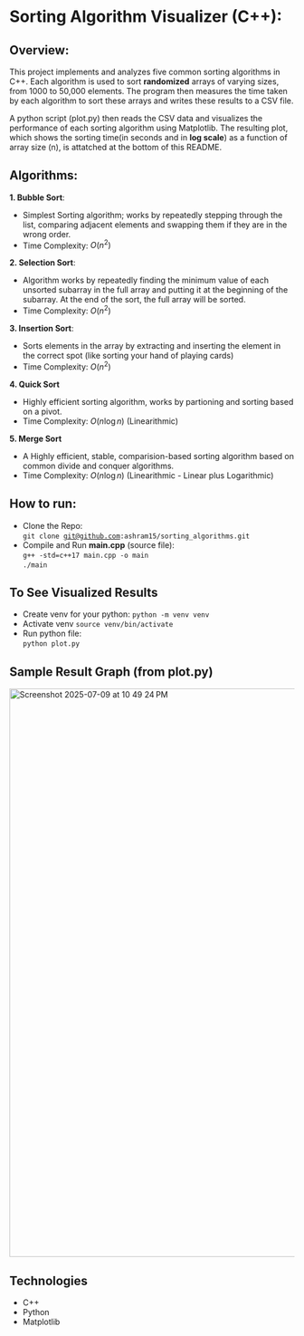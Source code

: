 # Sorting Algorithm Visualizer (C++): 

## Overview:
This project implements and analyzes five common sorting algorithms in C++. Each algorithm is used to sort <strong>randomized</strong> arrays of varying sizes, from 1000 to 50,000 elements. The program then measures the time taken by each algorithm to sort these arrays and writes these results to a CSV file. 

A python script (plot.py) then reads the CSV data and visualizes the performance of each sorting algorithm using Matplotlib. The resulting plot, which shows the sorting time(in seconds and in <strong>log scale</strong>) as a function of array size (n), is attatched at the bottom of this README. 

## Algorithms: 
**1. Bubble Sort**:
   - Simplest Sorting algorithm; works by repeatedly stepping through the list, comparing adjacent elements and swapping them if they are in the wrong order. 
   - Time Complexity: $O(n^2)$

**2. Selection Sort**:
   - Algorithm works by repeatedly finding the minimum value of each unsorted subarray in the full array and putting it at the beginning of the subarray. At the end of the sort, the full array will be sorted. 
   - Time Complexity: $O(n^2)$

**3. Insertion Sort**:
   - Sorts elements in the array by extracting and inserting the element in the correct spot (like sorting your hand of playing cards) 
   - Time Complexity: $O(n^2)$

**4. Quick Sort**
   - Highly efficient sorting algorithm, works by partioning and sorting based on a pivot.  
   - Time Complexity: $O(n \log n)$ (Linearithmic)

**5. Merge Sort**
   - A Highly efficient, stable, comparision-based sorting algorithm based on common divide and conquer algorithms. 
   - Time Complexity: $O(n \log n)$ (Linearithmic - Linear plus Logarithmic)
     
## How to run: 
- Clone the Repo:  
  <code>git clone git@github.com:ashram15/sorting_algorithms.git</code>
- Compile and Run <strong>main.cpp</strong> (source file):  
  <code>g++ -std=c++17 main.cpp -o main</code>  
  <code>./main</code>
  
## To See Visualized Results
- Create venv for your python:
  <code>python -m venv venv</code>
- Activate venv 
  <code>source venv/bin/activate</code>    
- Run python file:  
  <code>python plot.py</code>

## Sample Result Graph (from plot.py)
<img width="1004" alt="Screenshot 2025-07-09 at 10 49 24 PM" src="https://github.com/user-attachments/assets/1aa597b5-45b7-4e27-978b-0a7f8675d8df" />

## Technologies 
- C++
- Python
- Matplotlib

